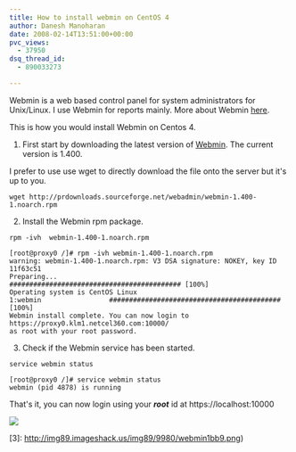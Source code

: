 ```yaml
---
title: How to install webmin on CentOS 4
author: Danesh Manoharan
date: 2008-02-14T13:51:00+00:00
pvc_views:
  - 37950
dsq_thread_id:
  - 890033273

---
```

Webmin is a web based control panel for system administrators for Unix/Linux. I use Webmin for reports mainly. More about Webmin [here][1].

This is how you would install Webmin on Centos 4.

1. First start by downloading the latest version of [Webmin][2]. The current version is 1.400.

I prefer to use use wget to directly download the file onto the server but it's up to you.

```
wget http://prdownloads.sourceforge.net/webadmin/webmin-1.400-1.noarch.rpm
```

2. Install the Webmin rpm package.

```
rpm -ivh  webmin-1.400-1.noarch.rpm
```

```
[root@proxy0 /]# rpm -ivh webmin-1.400-1.noarch.rpm
warning: webmin-1.400-1.noarch.rpm: V3 DSA signature: NOKEY, key ID 11f63c51
Preparing...                ########################################### [100%]
Operating system is CentOS Linux
1:webmin                 ########################################### [100%]
Webmin install complete. You can now login to https://proxy0.klm1.netcel360.com:10000/
as root with your root password.
```

3. Check if the Webmin service has been started.

```
service webmin status
```

```
[root@proxy0 /]# service webmin status
webmin (pid 4878) is running
```

That's it, you can now login using your _**root**_ id at https://localhost:10000

<!--more-->

![](http://img89.imageshack.us/img89/4585/webmin1sgb5.png)

 [1]: http://www.webmin.com/index.html
 [2]: http://www.webmin.com/download.html
 [3]: http://img89.imageshack.us/img89/9980/webmin1bb9.png)